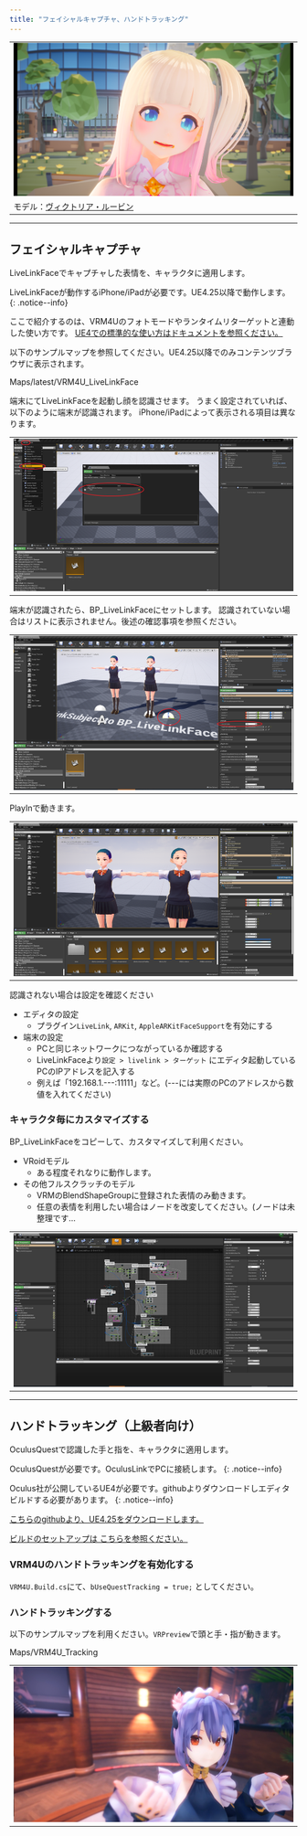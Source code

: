 ```yaml
---
title: "フェイシャルキャプチャ、ハンドトラッキング"
---
```


||
|-|
|[![](./assets/images/small/05t_top.png)](../assets/images/05t_top.png)|
|モデル：[ヴィクトリア・ルービン](https://hub.vroid.com/characters/2792872861023597723/models/5013769147837660446)|


----
## フェイシャルキャプチャ

LiveLinkFaceでキャプチャした表情を、キャラクタに適用します。

LiveLinkFaceが動作するiPhone/iPadが必要です。UE4.25以降で動作します。
{: .notice--info}

ここで紹介するのは、VRM4Uのフォトモードやランタイムリターゲットと連動した使い方です。
[UE4での標準的な使い方はドキュメントを参照ください。](https://docs.unrealengine.com/ja/Engine/Animation/FacialRecordingiPhone/index.html)


以下のサンプルマップを参照してください。UE4.25以降でのみコンテンツブラウザに表示されます。

Maps/latest/VRM4U_LiveLinkFace

端末にてLiveLinkFaceを起動し顔を認識させます。
うまく設定されていれば、以下のように端末が認識されます。
iPhone/iPadによって表示される項目は異なります。

||
|-|
|[![](./assets/images/small/05t_live.png)](../assets/images/05t_live.png)|

端末が認識されたら、BP_LiveLinkFaceにセットします。
認識されていない場合はリストに表示されません。後述の確認事項を参照ください。

||
|-|
|[![](./assets/images/small/05t_sub.png)](../assets/images/05t_sub.png)|

PlayInで動きます。

||
|-|
|[![](./assets/images/small/05t_play.png)](../assets/images/05t_play.png)|

認識されない場合は設定を確認ください
- エディタの設定
  - プラグイン`LiveLink`, `ARKit`, `AppleARKitFaceSupport`を有効にする
- 端末の設定
  - PCと同じネットワークにつながっているか確認する
  - LiveLinkFaceより`設定 > livelink > ターゲット` にエディタ起動しているPCのIPアドレスを記入する
  - 例えば「192.168.1.---:11111」など。(---には実際のPCのアドレスから数値を入れてください)

### キャラクタ毎にカスタマイズする

BP_LiveLinkFaceをコピーして、カスタマイズして利用ください。

- VRoidモデル
  - ある程度それなりに動作します。
- その他フルスクラッチのモデル
  - VRMのBlendShapeGroupに登録された表情のみ動きます。
  - 任意の表情を利用したい場合はノードを改変してください。(ノードは未整理です…

||
|-|
|[![](./assets/images/small/05t_detail.png)](../assets/images/05t_detail.png)|


----
## ハンドトラッキング（上級者向け）

OculusQuestで認識した手と指を、キャラクタに適用します。

OculusQuestが必要です。OculusLinkでPCに接続します。
{: .notice--info}

Oculus社が公開しているUE4が必要です。githubよりダウンロードしエディタビルドする必要があります。
{: .notice--info}

[こちらのgithubより、UE4.25をダウンロードします。](https://github.com/Oculus-VR/UnrealEngine)

[ビルドのセットアップは こちらを参照ください。](https://qiita.com/ruyo/items/08ac751ba61cb1201e96)

### VRM4Uのハンドトラッキングを有効化する

`VRM4U.Build.cs`にて、`bUseQuestTracking = true;` としてください。

### ハンドトラッキングする

以下のサンプルマップを利用ください。`VRPreview`で頭と手・指が動きます。

Maps/VRM4U_Tracking

||
|-|
|[![](./assets/images/small/05t_hand.png)](../assets/images/05t_hand.png)|
